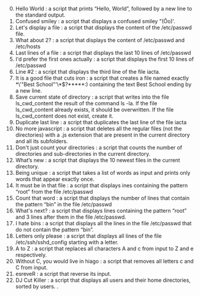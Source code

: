 0. Hello World				: a script that prints “Hello, World”, followed by a new line to the standard output.
1. Confused smiley			: a script that displays a confused smiley "(Ôo)'.
2. Let's display a file			: a script that displays the content of the /etc/passwd file.
3. What about 2?			: a script that displays the content of /etc/passwd and /etc/hosts
4. Last lines of a file			: a script that displays the last 10 lines of /etc/passwd
5. I'd prefer the first ones actually	: a script that displays the first 10 lines of /etc/passwd
6. Line #2				: a script that displays the third line of the file iacta.
7. It is a good file that cuts iron 	: a script that creates a file named exactly \*\\'"Best School"\'\\*$\?\*\*\*\*\*:) containing the text Best School ending by a new line.
8. Save current state of directory	: a script that writes into the file ls_cwd_content the result of the command ls -la. If the file ls_cwd_content already exists, it should be overwritten. If the file ls_cwd_content does not exist, create it.
9. Duplicate last line			: a script that duplicates the last line of the file iacta
10. No more javascript			: a script that deletes all the regular files (not the directories) with a .js extension that are present in the current directory and all its subfolders.
11. Don't just count your directories	: a script that counts the number of directories and sub-directories in the current directory.
12. What’s new				: a script that displays the 10 newest files in the current directory.
13. Being unique			: a script that takes a list of words as input and prints only words that appear exactly once.
14. It must be in that file		: a script that displays ines containing the pattern “root” from the file /etc/passwd
15. Count that word			: a script that displays the number of lines that contain the pattern “bin” in the file /etc/passwd
16. What's next?			: a script that displays lines containing the pattern “root” and 3 lines after them in the file /etc/passwd.
17. I hate bins				: a script that displays all the lines in the file /etc/passwd that do not contain the pattern “bin”.
18. Letters only please			: a script that displays all lines of the file /etc/ssh/sshd_config starting with a letter.
19. A to Z				: a script that replaces all characters A and c from input to Z and e respectively.
20. Without C, you would live in hiago	: a script that removes all letters c and C from input.
21. esreveR				: a script that reverse its input.
22. DJ Cut Killer			: a script that displays all users and their home directories, sorted by users.
.
